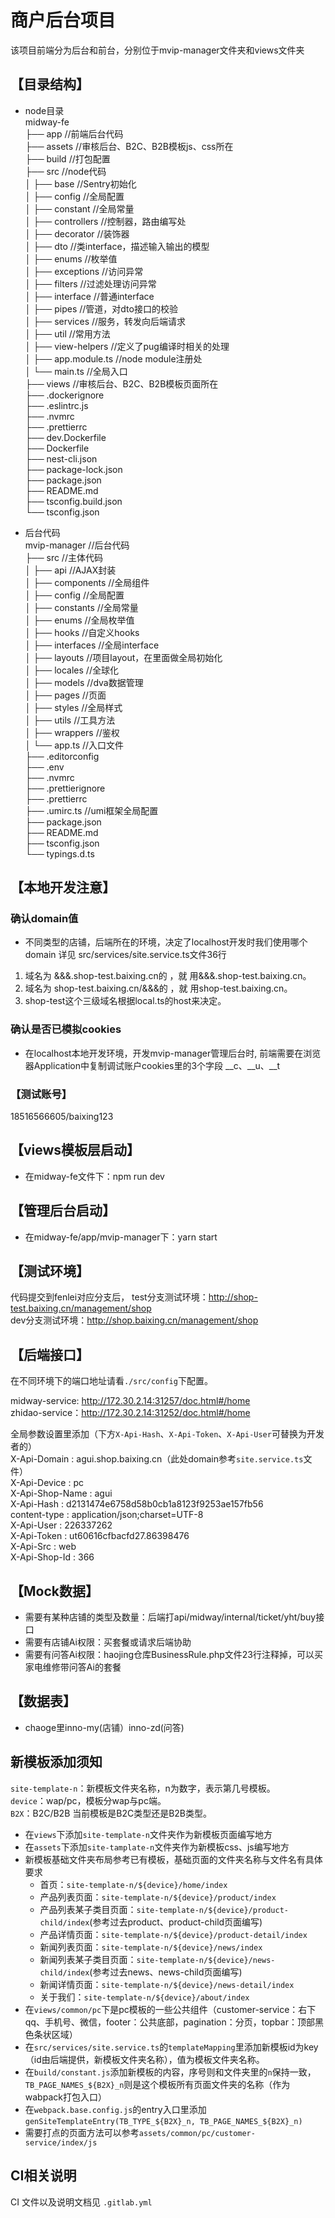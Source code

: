 # 商户后台项目
该项目前端分为后台和前台，分别位于mvip-manager文件夹和views文件夹

## 【目录结构】
- node目录  
midway-fe  
├── app                             //前端后台代码  
├── assets                          //审核后台、B2C、B2B模板js、css所在  
├── build                           //打包配置  
├── src                             //node代码  
│   ├── base                        //Sentry初始化  
│   ├── config                      //全局配置  
│   ├── constant                    //全局常量  
│   ├── controllers                 //控制器，路由编写处  
│   ├── decorator                   //装饰器  
│   ├── dto                         //类interface，描述输入输出的模型  
│   ├── enums                       //枚举值  
│   ├── exceptions                  //访问异常  
│   ├── filters                     //过滤处理访问异常  
│   ├── interface                   //普通interface  
│   ├── pipes                       //管道，对dto接口的校验  
│   ├── services                    //服务，转发向后端请求  
│   ├── util                        //常用方法  
│   ├── view-helpers                //定义了pug编译时相关的处理  
│   ├── app.module.ts               //node module注册处  
│   └── main.ts                     //全局入口  
├── views                           //审核后台、B2C、B2B模板页面所在  
├── .dockerignore  
├── .eslintrc.js  
├── .nvmrc  
├── .prettierrc  
├── dev.Dockerfile  
├── Dockerfile  
├── nest-cli.json  
├── package-lock.json  
├── package.json  
├── README.md  
├── tsconfig.build.json  
└── tsconfig.json  

- 后台代码  
mvip-manager                        //后台代码  
├── src                             //主体代码  
│   ├── api                         //AJAX封装  
│   ├── components                  //全局组件  
│   ├── config                      //全局配置  
│   ├── constants                   //全局常量  
│   ├── enums                       //全局枚举值  
│   ├── hooks                       //自定义hooks  
│   ├── interfaces                  //全局interface  
│   ├── layouts                     //项目layout，在里面做全局初始化  
│   ├── locales                     //全球化  
│   ├── models                      //dva数据管理  
│   ├── pages                       //页面  
│   ├── styles                      //全局样式  
│   ├── utils                       //工具方法  
│   ├── wrappers                    //鉴权  
│   └── app.ts                      //入口文件  
├── .editorconfig    
├── .env  
├── .nvmrc  
├── .prettierignore  
├── .prettierrc  
├── .umirc.ts                       //umi框架全局配置  
├── package.json  
├── README.md  
├── tsconfig.json  
└── typings.d.ts  

## 【本地开发注意】

### 确认domain值
 - 不同类型的店铺，后端所在的环境，决定了localhost开发时我们使用哪个domain
详见 src/services/site.service.ts文件36行
1. 域名为   &&&.shop-test.baixing.cn的 ，就 用&&&.shop-test.baixing.cn。
2. 域名为   shop-test.baixing.cn/&&&的 ，就 用shop-test.baixing.cn。
3. shop-test这个三级域名根据local.ts的host来决定。


### 确认是否已模拟cookies
 - 在localhost本地开发环境，开发mvip-manager管理后台时, 前端需要在浏览器Application中复制调试账户cookies里的3个字段
__c、__u、__t

### 【测试账号】
18516566605/baixing123

## 【views模板层启动】
- 在midway-fe文件下：npm run dev

## 【管理后台启动】
- 在midway-fe/app/mvip-manager下：yarn start

## 【测试环境】
代码提交到fenlei对应分支后，
test分支测试环境：http://shop-test.baixing.cn/management/shop  
dev分支测试环境：http://shop.baixing.cn/management/shop

## 【后端接口】
在不同环境下的端口地址请看`./src/config`下配置。

midway-service: http://172.30.2.14:31257/doc.html#/home  
zhidao-service：http://172.30.2.14:31252/doc.html#/home  

全局参数设置里添加（下方`X-Api-Hash`、`X-Api-Token`、`X-Api-User`可替换为开发者的）  
X-Api-Domain : agui.shop.baixing.cn（此处domain参考`site.service.ts`文件）  
X-Api-Device : pc  
X-Api-Shop-Name : agui  
X-Api-Hash  : d2131474e6758d58b0cb1a8123f9253ae157fb56  
content-type  :  application/json;charset=UTF-8  
X-Api-User : 226337262  
X-Api-Token : ut60616cfbacfd27.86398476  
X-Api-Src : web  
X-Api-Shop-Id : 366  

## 【Mock数据】
- 需要有某种店铺的类型及数量：后端打api/midway/internal/ticket/yht/buy接口
- 需要有店铺Ai权限：买套餐或请求后端协助
- 需要有问答Ai权限：haojing仓库BusinessRule.php文件23行注释掉，可以买家电维修带问答Ai的套餐

## 【数据表】
- chaoge里inno-my(店铺）inno-zd(问答)

## 新模板添加须知
`site-template-n`：新模板文件夹名称，n为数字，表示第几号模板。  
`device`：wap/pc，模板分wap与pc端。  
`B2X`：B2C/B2B 当前模板是B2C类型还是B2B类型。  
- 在`views`下添加`site-template-n`文件夹作为新模板页面编写地方
- 在`assets`下添加`site-tamplate-n`文件夹作为新模板css、js编写地方
- 新模板基础文件夹布局参考已有模板，基础页面的文件夹名称与文件名有具体要求
  * 首页：`site-template-n/${device}/home/index`
  * 产品列表页面：`site-template-n/${device}/product/index`
  * 产品列表某子类目页面：`site-template-n/${device}/product-child/index`(参考过去product、product-child页面编写)
  * 产品详情页面：`site-template-n/${device}/product-detail/index`
  * 新闻列表页面：`site-template-n/${device}/news/index`
  * 新闻列表某子类目页面：`site-template-n/${device}/news-child/index`(参考过去news、news-child页面编写)
  * 新闻详情页面：`site-template-n/${device}/news-detail/index`
  * 关于我们：`site-template-n/${device}/about/index`
- 在`views/common/pc`下是pc模板的一些公共组件（customer-service：右下qq、手机号、微信，footer：公共底部，pagination：分页，topbar：顶部黑色条状区域）
- 在`src/services/site.service.ts`的`templateMapping`里添加新模板id为key（id由后端提供，新模板文件夹名称），值为模板文件夹名称。
- 在`build/constant.js`添加新模板的内容，序号则和文件夹里的`n`保持一致，`TB_PAGE_NAMES_${B2X}_n`则是这个模板所有页面文件夹的名称（作为wabpack打包入口）
- 在`webpack.base.config.js`的entry入口里添加`genSiteTemplateEntry(TB_TYPE_${B2X}_n, TB_PAGE_NAMES_${B2X}_n)`
- 需要打点的页面方法可以参考`assets/common/pc/customer-service/index/js`

## CI相关说明

CI 文件以及说明文档见 `.gitlab.yml`